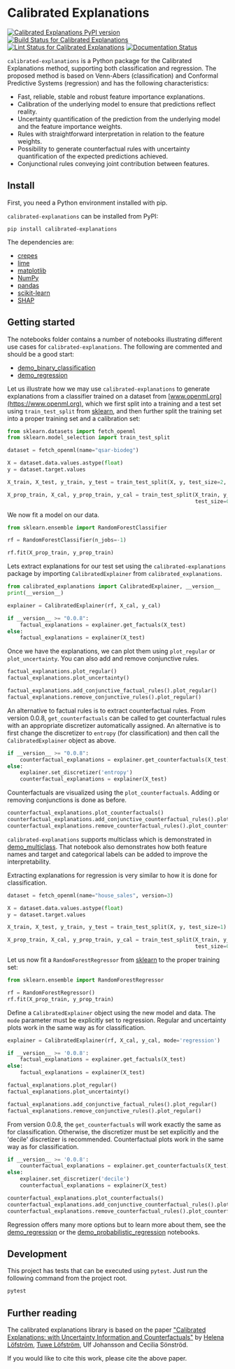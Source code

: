 Calibrated Explanations
=======================

[![Calibrated Explanations PyPI version][pypi-version]][calibrated-explanations-on-pypi]
[![Build Status for Calibrated Explanations][build-status]][build-log]
[![Lint Status for Calibrated Explanations][lint-status]][lint-log]
[![Documentation Status](https://readthedocs.org/projects/calibrated-explanations/badge/?version=latest)](https://calibrated-explanations.readthedocs.io/en/latest/?badge=latest)


`calibrated-explanations` is a Python package for the Calibrated Explanations method, supporting both classification and regression.
The proposed method is based on Venn-Abers (classification) and Conformal Predictive Systems (regression) and has the following characteristics:
* Fast, reliable, stable and robust feature importance explanations.
* Calibration of the underlying model to ensure that predictions reflect reality.
* Uncertainty quantification of the prediction from the underlying model and the feature importance weights. 
* Rules with straightforward interpretation in relation to the feature weights.
* Possibility to generate counterfactual rules with uncertainty quantification of the expected predictions achieved.
* Conjunctional rules conveying joint contribution between features.


Install
-------

First, you need a Python environment installed with pip.

`calibrated-explanations` can be installed from PyPI:

	pip install calibrated-explanations

The dependencies are:

* [crepes](https://github.com/henrikbostrom/crepes)
* [lime](https://github.com/marcotcr/lime)
* [matplotlib](https://matplotlib.org/)
* [NumPy](https://numpy.org/)
* [pandas](https://pandas.pydata.org/)
* [scikit-learn](https://scikit-learn.org/)
* [SHAP](https://pypi.org/project/shap/)


Getting started
---------------
The notebooks folder contains a number of notebooks illustrating different use cases for `calibrated-explanations`. The following are commented and should be a good start:
* [demo_binary_classification](https://github.com/Moffran/calibrated_explanations/blob/main/notebooks/demo_binary_classification.ipynb) 
* [demo_regression](https://github.com/Moffran/calibrated_explanations/blob/main/notebooks/demo_regression.ipynb) 

Let us illustrate how we may use `calibrated-explanations` to generate explanations from a classifier trained on a dataset from
[www.openml.org](https://www.openml.org), which we first split into a
training and a test set using `train_test_split` from
[sklearn](https://scikit-learn.org), and then further split the
training set into a proper training set and a calibration set:

```python
from sklearn.datasets import fetch_openml
from sklearn.model_selection import train_test_split

dataset = fetch_openml(name="qsar-biodeg")

X = dataset.data.values.astype(float)
y = dataset.target.values

X_train, X_test, y_train, y_test = train_test_split(X, y, test_size=2, stratify=y)

X_prop_train, X_cal, y_prop_train, y_cal = train_test_split(X_train, y_train,
                                                            test_size=0.25)

```

We now fit a model on our data. 

```python
from sklearn.ensemble import RandomForestClassifier

rf = RandomForestClassifier(n_jobs=-1)

rf.fit(X_prop_train, y_prop_train)
```

Lets extract explanations for our test set using the `calibrated-explanations` package by importing `CalibratedExplainer` from `calibrated_explanations`.


```python
from calibrated_explanations import CalibratedExplainer, __version__
print(__version__)

explainer = CalibratedExplainer(rf, X_cal, y_cal)

if __version__ >= "0.0.8":
    factual_explanations = explainer.get_factuals(X_test)
else:
    factual_explanations = explainer(X_test)
```

Once we have the explanations, we can plot them using `plot_regular` or `plot_uncertainty`. You can also add and remove conjunctive rules.

```python
factual_explanations.plot_regular()
factual_explanations.plot_uncertainty()

factual_explanations.add_conjunctive_factual_rules().plot_regular()
factual_explanations.remove_conjunctive_rules().plot_regular()
```

An alternative to factual rules is to extract counterfactual rules. 
From version 0.0.8, `get_counterfactuals` can be called to get counterfactual rules with an appropriate discretizer automatically assigned. An alternative is to first change the discretizer to `entropy` (for classification) and then call the `CalibratedExplainer` object as above. 

```python
if __version__ >= "0.0.8":
    counterfactual_explanations = explainer.get_counterfactuals(X_test)
else:
    explainer.set_discretizer('entropy')
    counterfactual_explanations = explainer(X_test)
```

Counterfactuals are visualized using the `plot_counterfactuals`. Adding or removing conjunctions is done as before. 

```python
counterfactual_explanations.plot_counterfactuals()
counterfactual_explanations.add_conjunctive_counterfactual_rules().plot_counterfactuals()
counterfactual_explanations.remove_counterfactual_rules().plot_counterfactuals()
```

`calibrated-explanations` supports multiclass which is demonstrated in [demo_multiclass](https://github.com/Moffran/calibrated_explanations/blob/main/notebooks/demo_multiclass.ipynb). That notebook also demonstrates how both feature names and target and categorical labels can be added to improve the interpretability. 

Extracting explanations for regression is very similar to how it is done for classification. 

```python
dataset = fetch_openml(name="house_sales", version=3)

X = dataset.data.values.astype(float)
y = dataset.target.values

X_train, X_test, y_train, y_test = train_test_split(X, y, test_size=1)

X_prop_train, X_cal, y_prop_train, y_cal = train_test_split(X_train, y_train,
                                                            test_size=0.25)
```

Let us now fit a `RandomForestRegressor` from
[sklearn](https://scikit-learn.org) to the proper training
set:

```python
from sklearn.ensemble import RandomForestRegressor

rf = RandomForestRegressor()
rf.fit(X_prop_train, y_prop_train)
```

Define a `CalibratedExplainer` object using the new model and data. The `mode` parameter must be explicitly set to regression. Regular and uncertainty plots work in the same way as for classification.

```python
explainer = CalibratedExplainer(rf, X_cal, y_cal, mode='regression')

if __version__ >= '0.0.8':
    factual_explanations = explainer.get_factuals(X_test)
else:
    factual_explanations = explainer(X_test)

factual_explanations.plot_regular()
factual_explanations.plot_uncertainty()

factual_explanations.add_conjunctive_factual_rules().plot_regular()
factual_explanations.remove_conjunctive_rules().plot_regular()
```

From version 0.0.8, the `get_counterfactuals` will work exactly the same as for classification. Otherwise, the discretizer must be set explicitly and the 'decile' discretizer is recommended. Counterfactual plots work in the same way as for classification.

```python
if __version__ >= '0.0.8':
    counterfactual_explanations = explainer.get_counterfactuals(X_test)
else:
    explainer.set_discretizer('decile')
    counterfactual_explanations = explainer(X_test)

counterfactual_explanations.plot_counterfactuals()
counterfactual_explanations.add_conjunctive_counterfactual_rules().plot_counterfactuals()
counterfactual_explanations.remove_counterfactual_rules().plot_counterfactuals()
```
Regression offers many more options but to learn more about them, see the [demo_regression](https://github.com/Moffran/calibrated_explanations/blob/main/notebooks/demo_regression.ipynb) or the [demo_probabilistic_regression](https://github.com/Moffran/calibrated_explanations/blob/main/notebooks/demo_probabilistic_regression.ipynb) notebooks.


Development
-----------

This project has tests that can be executed using `pytest`.
Just run the following command from the project root.

```bash
pytest
```


Further reading
---------------

The calibrated explanations library is based on the paper
["Calibrated Explanations: with Uncertainty Information and Counterfactuals"](https://arxiv.org/abs/2305.02305)
by
[Helena Löfström](https://github.com/Moffran),
[Tuwe Löfström](https://github.com/tuvelofstrom),
Ulf Johansson and
Cecilia Sönströd.

If you would like to cite this work, please cite the above paper.

[build-log]:    https://github.com/Moffran/calibrated_explanations/actions/workflows/test.yml
[build-status]: https://github.com/Moffran/calibrated_explanations/actions/workflows/test.yml/badge.svg
[lint-log]:    https://github.com/Moffran/calibrated_explanations/actions/workflows/pylint.yml
[lint-status]: https://github.com/Moffran/calibrated_explanations/actions/workflows/pylint.yml/badge.svg
[pypi-version]: https://img.shields.io/pypi/v/calibrated-explanations
[calibrated-explanations-on-pypi]: https://pypi.org/project/calibrated-explanations
